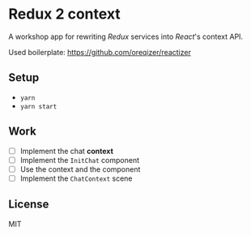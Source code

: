 # Redux 2 context

A workshop app for rewriting _Redux_ services into _React_'s context API.

Used boilerplate: https://github.com/oreqizer/reactizer

## Setup

* `yarn`
* `yarn start`

## Work

- [ ] Implement the chat **context**
- [ ] Implement the `InitChat` component
- [ ] Use the context and the component
- [ ] Implement the `ChatContext` scene

## License

MIT
